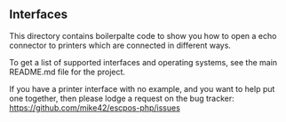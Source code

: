Interfaces
----------
This directory contains boilerpalte code to show you how to open a echo connector
to printers which are connected in different ways.

To get a list of supported interfaces and operating systems, see the main README.md file for the project.

If you have a printer interface with no example, and you want to help put one together, then please lodge a request on the bug tracker: https://github.com/mike42/escpos-php/issues
